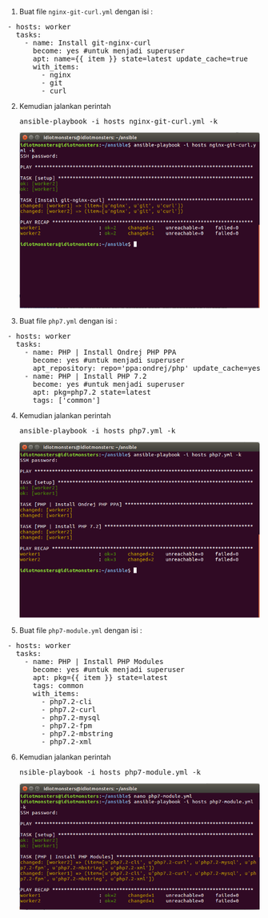 
1. Buat file `nginx-git-curl.yml` dengan isi :

<pre>- hosts: worker
  tasks:
    - name: Install git-nginx-curl
      become: yes #untuk menjadi superuser
      apt: name={{ item }} state=latest update_cache=true
      with_items:
        - nginx
        - git
        - curl</pre>
        
2. Kemudian jalankan perintah

   <pre>ansible-playbook -i hosts nginx-git-curl.yml -k</pre>
   
   <img src="https://github.com/rahajengdwi/CLoud2018/blob/master/Ansible/img/nginx-git-curl.png">
   
3. Buat file `php7.yml` dengan isi :

<pre>- hosts: worker
  tasks:
    - name: PHP | Install Ondrej PHP PPA
      become: yes #untuk menjadi superuser
      apt_repository: repo='ppa:ondrej/php' update_cache=yes
    - name: PHP | Install PHP 7.2
      become: yes #untuk menjadi superuser
      apt: pkg=php7.2 state=latest
      tags: ['common']</pre>
      
4. Kemudian jalankan perintah

   <pre>ansible-playbook -i hosts php7.yml -k</pre>
   
   <img src="https://github.com/rahajengdwi/CLoud2018/blob/master/Ansible/img/php7.png">
   
5. Buat file `php7-module.yml` dengan isi :

<pre>- hosts: worker
  tasks:
    - name: PHP | Install PHP Modules
      become: yes #untuk menjadi superuser
      apt: pkg={{ item }} state=latest
      tags: common       
      with_items:
        - php7.2-cli
        - php7.2-curl
        - php7.2-mysql
        - php7.2-fpm
        - php7.2-mbstring
        - php7.2-xml</pre>
        
6. Kemudian jalankan perintah

   <pre>nsible-playbook -i hosts php7-module.yml -k</pre>
   
   <img src="https://github.com/rahajengdwi/CLoud2018/blob/master/Ansible/img/php7-module.png">
